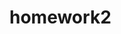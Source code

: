 # homework2
<!--DOCTYPE html>
<html lang="en">
<head>
    <meta charset="UTF-8">
    <title>Index</title>

    --insert bootstrap link (in header, before body)--

    <link rel="stylesheet" href="https://maxcdn.bootstrapcdn.com/bootstrap/4.0.0/css/bootstrap.min.css">
    
    --insert custom css link--

    <link rel="stylesheet" type="text/css" href="css/style.css">
</head>

--switch code regarding navbar-collapse to "pull-right--

--trouble getting header to expand full page at 767px when items collapse--


    <body>
        <nav class="navbar navbar-expand-lg navbar-white bg-white">
            <div class="container" id="navcontainer">
                <span class="navbar-brand" href="#">Taylor Allen</span>
                    <button class="navbar-toggler" type="button" data-toggle="collapse" data-target="#navbarNav" aria-controls="navbarNav" aria-expanded="false" aria-label="Toggle navigation"></button>
                        <span class="navbar-toggler-icon"></span>
                    </button>
                <div class="navbar-header navbar-right pull-right" id="navbarNav">
                        <ul class="nav pull-right">
                    <li class="nav-item active">
      
      --dont forget to link other pages to navigation bar--

                      <a class="nav-link" href="index.html">About <span class="sr-only">(current)</span></a>
                    </li>
                    <li class="nav-item">
                      <a class="nav-link" href="contact.html">Contact</a>
                    </li>
                    <li class="nav-item">
                      <a class="nav-link" href="portfolio.html">Portfolio</a>
                    </li>

                    </ul>
                </div>                  
            </div>
        </nav>

        --new container for body - use rows & columns to improve placement when resizing browser--

        <div class="container" id="bodycontainer">
                <div class="row">
                  <div class="col-lg-12">
                    <section id="main-bio">
                      <h2>About Me</h2>
                    </div>
                    <div class="row">
                      <div class="col-lg-12">
                            <img src="images/20190926_000107.jpg" alt="Taylor" width="250" class="img-thumbnail">
                        <p>
                           Writing a bio about yourself can be stressfull if you think to much. Give yourself time for it
                        </p>
                      </div> 
                    </section>
                </div>
            </div>
        </div>

         DONT TOUCH THE FOOTER, SOMEHOW IT ALWAYS GETS MESSED UP.

        <div class="content">
            
        </div>
        <footer class="footer"></footer>
        <footer>
            <p>Copyright ©</p>
        </footer>

        --add javascript--

        <script src="https://code.jquery.com/jquery-3.3.1.slim.min.js" integrity="sha384-q8i/X+965DzO0rT7abK41JStQIAqVgRVzpbzo5smXKp4YfRvH+8abtTE1Pi6jizo" crossorigin="anonymous"></script>
        <script src="https://cdnjs.cloudflare.com/ajax/libs/popper.js/1.14.7/umd/popper.min.js" integrity="sha384-UO2eT0CpHqdSJQ6hJty5KVphtPhzWj9WO1clHTMGa3JDZwrnQq4sF86dIHNDz0W1" crossorigin="anonymous"></script>
        <script src="https://stackpath.bootstrapcdn.com/bootstrap/4.3.1/js/bootstrap.min.js" integrity="sha384-JjSmVgyd0p3pXB1rRibZUAYoIIy6OrQ6VrjIEaFf/nJGzIxFDsf4x0xIM+B07jRM" crossorigin="anonymous"></script>
    </body>
  
</html>
